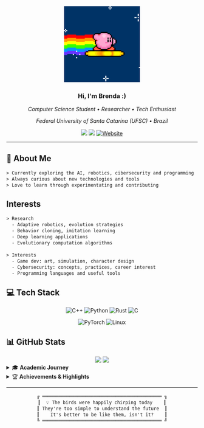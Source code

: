 <div align="center">


<img src="kirby.gif" width="200" alt="Kirby"/>

### Hi, I'm Brenda :)
*Computer Science Student • Researcher • Tech Enthusiast*

*Federal University of Santa Catarina (UFSC) • Brazil*

<a href="https://www.linkedin.com/in/brenda-silva-machado-93bbab244/"><img src="https://img.shields.io/badge/LinkedIn-0077B5?style=for-the-badge&logo=linkedin&logoColor=white"/></a>
<a href="http://lattes.cnpq.br/3946140861830751"><img src="https://img.shields.io/badge/Lattes-1C3C6E?style=for-the-badge&logo=academia&logoColor=white"/></a>
<a href="https://brenda-machado.github.io/"><img src="https://img.shields.io/badge/Website-FF6B9D?style=for-the-badge&logo=web&logoColor=white" alt="Website"/></a>

</div>

---

## 🌟 About Me

```
> Currently exploring the AI, robotics, cibersecurity and programming
> Always curious about new technologies and tools
> Love to learn through experimentating and contributing
```

## Interests


```
> Research 
  - Adaptive robotics, evolution strategies
  - Behavior cloning, imitation learning
  - Deep learning applications
  - Evolutionary computation algorithms

> Interests
  - Game dev: art, simulation, character design
  - Cybersecurity: concepts, practices, career interest
  - Programming languages and useful tools

```

## 💻 Tech Stack

<div align="center">

![C++](https://img.shields.io/badge/C++-00599C?style=for-the-badge&logo=cplusplus&logoColor=white)
![Python](https://img.shields.io/badge/Python-3776AB?style=for-the-badge&logo=python&logoColor=white)
![Rust](https://img.shields.io/badge/Rust-000000?style=for-the-badge&logo=rust&logoColor=white)
![C](https://img.shields.io/badge/C-A8B9CC?style=for-the-badge&logo=c&logoColor=white)

![PyTorch](https://img.shields.io/badge/PyTorch-EE4C2C?style=for-the-badge&logo=pytorch&logoColor=white)
![Linux](https://img.shields.io/badge/Arch_Linux-1793D1?style=for-the-badge&logo=arch-linux&logoColor=white)

</div>

## 📊 GitHub Stats

<div align="center">
  <img src="https://github-readme-stats.vercel.app/api?username=Brenda-Machado&show_icons=true&theme=tokyonight&hide_border=true&bg_color=0D1117" width="48%" />
  <img src="https://github-readme-stats.vercel.app/api/top-langs?username=Brenda-Machado&layout=compact&theme=tokyonight&hide_border=true&bg_color=0D1117" width="48%" />
</div>

<details>
<summary>🎓 <b>Academic Journey</b></summary>

<br>

**Computer Science**, UFSC *(2021 – 2026)*

**Research:**
- **PIBIC Scholarship** - Imitation Learning & Autonomous Driving (2024-2025)
- **Adaptive Robotics Project** - Evolution Strategies & Niching Techniques & Hyperparameters Optimization (2021-2026)
- **PET Informática UFSC** - Teaching, Research & Extension (2021-2026) 

</details>

<details>
<summary>🏆 <b>Achievements & Highlights</b></summary>

<br>

- **Published at GECCO'23** - Student Workshop in Lisbon, Portugal
- **GECCO'22 Scholarship** - Attended conference in Boston, USA
- **Event Organization** - SECCOM Academic Week (2022-2025), WSCAD'22, SBBD'24
- **PET Informática** - Social media management, design, academic support, academic events, etc 

</details>

---

<div align="center">

```
╔ ════════════════════════════════════════════ ╗
║  💡 The birds were happily chirping today    ║
║ They're too simple to understand the future  ║
║    It's better to be like them, isn't it?    ║
╚ ════════════════════════════════════════════ ╝
```

</div>
